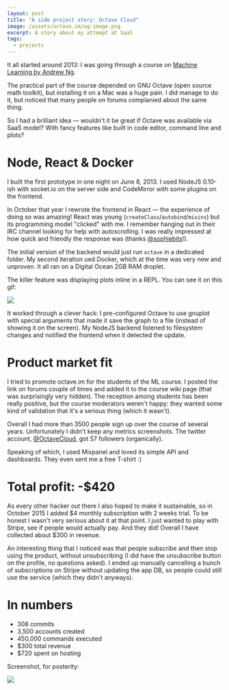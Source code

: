 ```yaml
---
layout: post
title: "A side project story: Octave Cloud"
image: /assets/octave.im/og-image.png
excerpt: A story about my attempt at SaaS
tags:
  - projects
---
```


It all started around 2013: I was going through a course on [Machine Learning by Andrew Ng](https://www.coursera.org/learn/machine-learning).

The practical part of the course depended on GNU Octave (open source math toolkit), but installing it on a Mac was a huge pain. I did manage to do it, but noticed that many people on forums complanied about the same thing.

So I had a brilliant idea — wouldn't it be great if Octave was available via SaaS model? With fancy features like built in code editor, command line and plots?

# Node, React & Docker

I built the first prototype in one night on June 8, 2013. I used NodeJS 0.10-ish with socket.io on the server side and CodeMirror with some plugins on the frontend.

In October that year I rewrote the frontend in React — the experience of doing so was amazing! React was young (`createClass`/`autobind`/`mixins`) but its programming model "clicked" with me. I remember hanging out in their IRC channel looking for help with autoscrolling. I was really impressed at how quick and friendly the response was (thanks [@sophiebits](https://twitter.com/sophiebits)!).

The initial version of the backend would just run `octave` in a dedicated folder. My second iteration ued Docker, which at the time was very new and unproven. It all ran on a Digital Ocean 2GB RAM droplet.

The killer feature was displaying plots inline in a REPL. You can see it on this gif:

![](/assets/octave.im/octave-demo.gif)

It worked through a clever hack: I pre-configured Octave to use gnuplot with special arguments that made it save the graph to a file (instead of showing it on the screen). My NodeJS backend listened to filesystem changes and notified the frontend when it detected the update.

# Product market fit

I tried to promote octave.im for the students of the ML course. I posted the link on forums couple of times and added it to the course wiki page (that was surprisingly very hidden). The reception among students has been really positive, but the course moderators weren't happy: they wanted some kind of validation that it's a serious thing (which it wasn't).

Overall I had more than 3500 people sign up over the course of several years. Unfortunately I didn't keep any metrics screenshots. The twitter account, [@OctaveCloud](https://twitter.com/OctaveCloud), got 57 followers (organically).

Speaking of which, I used Mixpanel and loved its simple API and dashboards. They even sent me a free T-shirt :)

# Total profit: -$420

As every other hacker out there I also hoped to make it sustainable, so in October 2015 I added $4 monthly subscription with 2 weeks trial. To be honest I wasn't very serious about it at that point. I just wanted to play with Stripe, see if people would actually pay. And they did! Overall I have collected about $300 in revenue.

An interesting thing that I noticed was that people subscribe and then stop using the product, without unsubscribing (I did have the unsubscribe button on the profile, no questions asked). I ended up manually cancelling a bunch of subscriptions on Stripe without updating the app DB, so people could still use the service (which they didn't anyways).

# In numbers

- 308 commits
- 3,500 accounts created
- 450,000 commands executed
- $300 total revenue
- $720 spent on hosting

Screenshot, for posterity:

![](/assets/octave.im/screenshot.png)
